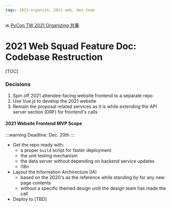 ```yaml
---
tags: 2021-organize, 2021-web, dev team
---
```


🔙 [PyCon TW 2021 Organizing 共筆](/Wb9vQrfJQk-5tPoPR23hwA)

# 2021 Web Squad Feature Doc: Codebase Restruction

[TOC]

### Decisions

1. Spin off 2021 attendee-facing website frontend to a separate repo
2. Use Vue.js to develop the 2021 website
3. Remain the proposal related services as it is while extending the API server section (DRF) for frontend's calls

#### 2021 Website Frontend MVP Scope

:::warning
Deadline: Dec. 20th
:::

- Get the repo ready with:
    - a proper `build` script for faster deployment
    - the unit testing mechanism
    - the data server without depending on backend service updates
    - i18n
- Layout the Information Archirecture (IA)
    - based on the 2020's as the reference while standing by for any new page contents
    - without a specific themed design until the design team has made the call
- Deploy to [TBD]